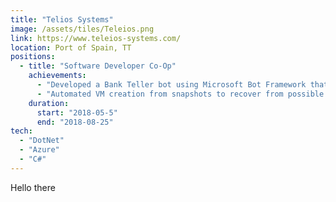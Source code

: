 ```yaml
---
title: "Telios Systems"
image: /assets/tiles/Teleios.png
link: https://www.teleios-systems.com/
location: Port of Spain, TT
positions:
  - title: "Software Developer Co-Op"
    achievements:
      - "Developed a Bank Teller bot using Microsoft Bot Framework that featured handoff to humans and Microsoft's NLU service."
      - "Automated VM creation from snapshots to recover from possible downtime."
    duration:
      start: "2018-05-5"
      end: "2018-08-25"
tech:
  - "DotNet"
  - "Azure"
  - "C#"
---
```


Hello there
